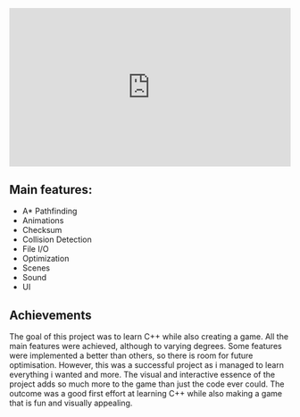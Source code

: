 <p align="center">
<div class="video-container" style="position: relative; padding-bottom: 56.25%; height: 0; overflow: hidden;">
  <iframe src="https://www.youtube.com/embed/HEU9aWmL5lc" frameborder="0" allowfullscreen style="position: absolute; top: 0; left: 0; width: 100%; height: 100%;"></iframe>
</div>
</p>

## Main features:
* A* Pathfinding
* Animations
* Checksum
* Collision Detection
* File I/O
* Optimization
* Scenes
* Sound
* UI

## Achievements
The goal of this project was to learn C++ while also creating a game. All the main features were achieved, although to varying degrees. Some features were implemented a better than others, so there is room for future optimisation. However, this was a successful project as i managed to learn everything i wanted and more. The visual and interactive essence of the project adds so much more to the game than just the code ever could. The outcome was a good first effort at learning C++ while also making a game that is fun and visually appealing.

